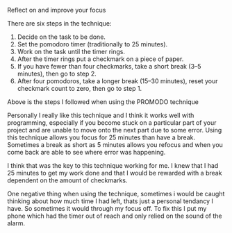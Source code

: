 Reflect on and improve your focus

There are six steps in the technique:

1. Decide on the task to be done.
2. Set the pomodoro timer (traditionally to 25 minutes).
3. Work on the task until the timer rings.
4. After the timer rings put a checkmark on a piece of paper.
5. If you have fewer than four checkmarks, take a short break (3–5 minutes), then go to step 2.
6. After four pomodoros, take a longer break (15–30 minutes), reset your checkmark count to zero, then go to step 1.

Above is the steps I followed when using the PROMODO technique

Personally I really like this technique and I think it works well with
programming, especially if you become stuck on a particular part of your project
and are unable to move onto the next part due to some error. Using this
technique allows you focus for 25 minutes than have a break. Sometimes a break
as short as 5 minutes allows you refocus and when you come back are able to see
where error was happening.

I think that was the key to this technique working for me. I knew that I had 25
minutes to get my work done and that I would be rewarded with a break dependent
on the amount of checkmarks.

One negative thing when using the technique, sometimes i would be caught
thinking about how much time I had left, thats just a personal tendancy I have.
So sometimes it would through my focus off. To fix this I put my phone which had
the timer out of reach and only relied on the sound of the alarm.



